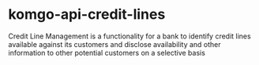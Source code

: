 # komgo-api-credit-lines

Credit Line Management is a functionality for a bank to identify credit lines available against its customers and disclose availability and other information to other potential customers on a selective basis